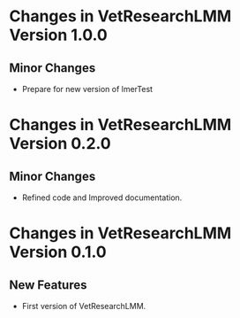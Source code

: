 # Changes in VetResearchLMM  Version 1.0.0
## Minor Changes 

* Prepare for new version of lmerTest

# Changes in VetResearchLMM  Version 0.2.0
## Minor Changes 

* Refined code and Improved documentation.

# Changes in VetResearchLMM  Version 0.1.0
## New Features 

* First version of VetResearchLMM. 
